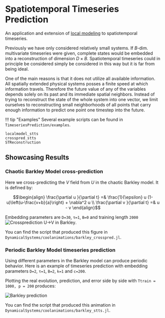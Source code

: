 # Spatiotemporal Timeseries Prediction

An application and extension of [local modeling](tsprediction/localmodels) to
spatiotemporal timeseries.

Previously we have only considered relatively small systems.
If $B$-dim. multivariate timeseries were given, complete states would be embedded into a
reconstruction of dimension $D×B$. Spatiotemporal timeseries could in principle be
considered simply be considered in this way but it is far from being ideal.

One of the main reasons is that it does not utilize all available information.
All spatially extended physical systems posses a finite speed at which information travels.
Therefore the future value of any of the variables depends solely on its past and
its immediate spatial neighbors. Instead of trying to reconstruct the state of the whole
system into one vector, we limit ourselves to reconstructing small neighborhoods of all
points that carry enough information to predict one point one timestep into the future.

!!! tip "Examples"
    Several example scripts can be found in `TimeseriesPrediction/examples`.

```@docs
localmodel_stts
crosspred_stts
STReconstruction
```

## Showcasing Results
### Chaotic Barkley Model cross-prediction
Here we cross-predicting the $V$ field from $U$ in the chaotic Barkley model.
It is defined by:

```math
\begin{align}
\frac{\partial u }{\partial t} =& \frac{1}{\epsilon} u (1-u)\left(u-\frac{v+b}{a}\right) +
 \nabla^2 u \\
\frac{\partial v }{\partial t} =& u - v
\end{align}
```

Embedding parameters are `D=30`, `τ=1`, `B=0` and training length `2000`
![Crossprediction U->V in Barkley](https://i.imgur.com/Q2yKRvB.png).

You can find the script that produced this figure in
`DynamicalSystems/coolanimations/barkley_crosspred.jl`.


### Periodic Barkley Model timeseries prediction
Using different parameters in the Barkley model can produce periodic behavior.
Here is an example of timeseries prediction with embedding parameters
`D=2`, `τ=1`, `B=2`, `k=1` and `c=200`.

Plotting the real evolution, prediction, and error side by side
with `Ttrain = 1000, p = 200` produces:

![Barkley prediction](https://i.imgur.com/ldChwOD.gif)

You can find the script that produced this animation in
`DynamicalSystems/coolanimations/barkley_stts.jl`.
